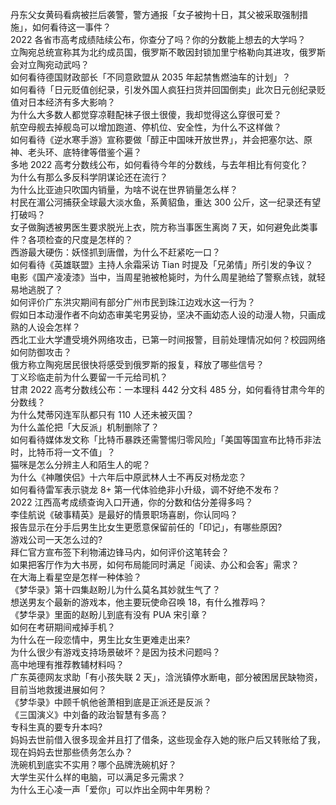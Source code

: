 丹东父女黄码看病被拦后袭警，警方通报「女子被拘十日，其父被采取强制措施」，如何看待这一事件？  
2022 各省市高考成绩陆续公布，你查分了吗？你的分数能上想去的大学吗？  
立陶宛总统宣称其为北约成员国，俄罗斯不敢因封锁加里宁格勒向其进攻，俄罗斯会对立陶宛动武吗？  
如何看待德国财政部长「不同意欧盟从 2035 年起禁售燃油车的计划」？  
如何看待「日元贬值创纪录，引发外国人疯狂扫货并回国倒卖」此次日元创纪录贬值对日本经济有多大影响？  
为什么大多数人都觉穿凉鞋配袜子很土很傻，我却觉得这么穿很可爱？  
航空母舰去掉舰岛可以增加跑道、停机位、安全性，为什么不这样做？  
如何看待《逆水寒手游》宣称要做「醇正中国味开放世界」，并会把塞尔达、原神、老头环、底特律等借鉴个遍？  
多地 2022 高考分数线公布，如何看待今年的分数线，与去年相比有何变化？  
为什么有那么多反科学阴谋论还在流行？  
为什么比亚迪只吹国内销量，为啥不说在世界销量怎么样？  
村民在湄公河捕获全球最大淡水鱼，系黄貂鱼，重达 300 公斤，这一纪录还有望打破吗？  
女子做胸透被男医生要求脱光上衣，院方称当事医生离岗 7 天，如何避免此类事件？各项检查的尺度是怎样的？  
西游最大硬伤：妖怪抓到唐僧，为什么不赶紧吃一口？  
如何看待《英雄联盟》主持人余霜采访 Tian 时提及「兄弟情」所引发的争议？  
电影《国产凌凌漆》当中，当周星驰被枪毙时，为什么周星驰给了警察点钱，就轻易地逃脱了？  
如何评价广东洪灾期间有部分广州市民到珠江边戏水这一行为？  
假如日本动漫作者不向幼态审美宅男妥协，坚决不画幼态人设的动漫人物，只画成熟的人设会怎样？  
西北工业大学遭受境外网络攻击，已第一时间报警，目前处理情况如何？校园网络如何防御攻击？  
俄方称立陶宛居民很快将感受到俄罗斯的报复，释放了哪些信号？  
丁义珍临走前为什么要留一千元给司机？  
甘肃 2022 高考分数线公布：一本理科 442 分文科 485 分，如何看待甘肃今年的分数线？  
为什么梵蒂冈连军队都只有 110 人还未被灭国？  
为什么盖伦把「大反派」机制删除了？  
如何看待媒体发文称「比特币暴跌还需警惕归零风险」「美国等国宣布比特币非法时，比特币将一文不值」？  
猫咪是怎么分辨主人和陌生人的呢？  
为什么《神雕侠侣》十六年后中原武林人士不再反对杨龙恋？  
如何看待雷军表示骁龙 8+ 第一代体验绝非小升级，调不好绝不发布？  
2022 江西高考成绩查询入口开通，你的分数和估分差得多吗？  
李佳航说《破事精英》是最好的情景职场喜剧，你认同吗？  
报告显示在分手后男生比女生更愿意保留前任的「印记」，有哪些原因?  
游戏公司一天怎么过的?  
拜仁官方宣布签下利物浦边锋马内，如何评价这笔转会？  
如果把客厅作为大书房，如何布局能同时满足「阅读、办公和会客」需求？  
在大海上看星空是怎样一种体验？  
《梦华录》第十四集赵盼儿为什么莫名其妙就生气了？  
想送男友个最新的游戏本，他主要玩使命召唤 18，有什么推荐吗？  
《梦华录》里面的赵盼儿到底有没有 PUA 宋引章？  
如何在考研期间戒掉手机？  
为什么在一段恋情中，男生比女生更难走出来?  
为什么很少有游戏支持场景破坏？是因为技术问题吗？  
高中地理有推荐教辅材料吗？  
广东英德网友求助「有小孩失联 2 天」，浛洸镇停水断电，部分被困居民缺物资，目前当地救援进展如何？  
《梦华录》中顾千帆他爸萧相到底是正派还是反派？  
《三国演义》中刘备的政治智慧有多高？  
专科生真的要专升本吗?  
妈妈去世前借入很多现金并且打了借条，这些现金存入她的账户后又转账给了我，现在妈妈去世那些债务怎么办？  
洗碗机到底实不实用？哪个品牌洗碗机好？  
大学生买什么样的电脑，可以满足多元需求？  
为什么王心凌一声「爱你」可以炸出全网中年男粉？  
